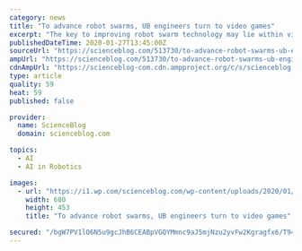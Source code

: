 ```yaml
---
category: news
title: "To advance robot swarms, UB engineers turn to video games"
excerpt: "The key to improving robot swarm technology may lie within video games. That’s according to a research team from UB’s Artificial Intelligence Institute, which received a $316,000 federal grant to study the decisions people make — as well as biometric information such as their brain waves and eye movements — while gaming. Researchers ..."
publishedDateTime: 2020-01-27T13:45:00Z
sourceUrl: "https://scienceblog.com/513730/to-advance-robot-swarms-ub-engineers-turn-to-video-games/"
ampUrl: "https://scienceblog.com/513730/to-advance-robot-swarms-ub-engineers-turn-to-video-games/amp/"
cdnAmpUrl: "https://scienceblog-com.cdn.ampproject.org/c/s/scienceblog.com/513730/to-advance-robot-swarms-ub-engineers-turn-to-video-games/amp/"
type: article
quality: 59
heat: 59
published: false

provider:
  name: ScienceBlog
  domain: scienceblog.com

topics:
  - AI
  - AI in Robotics

images:
  - url: "https://i1.wp.com/scienceblog.com/wp-content/uploads/2020/01/To-advance-robot-swarms-UB-engineers-turn-to-video-games.jpg?fit=680%2C453&ssl=1"
    width: 680
    height: 453
    title: "To advance robot swarms, UB engineers turn to video games"

secured: "/bgW7PV1lO6N5u9gcJhB6CEABpVGQYMmnc9aJ5mjNzu2yvFw2Kgragfx6/T94z7P22nR/zqLeYR3/DDDTLVzuhEKvE7gJI3SVZD4J5gsRoi6VbKSYAvfIVrMM7djbPaV7Ul5tcE8dBUec85ZAhllPaJrJ0Zt8UHU1RxamAh6riJ34js9hij3Tm4D8cvuRIOqYCiHPPMgwcjd7BN3fz32RRvN4YGC8KSyeIkGbzkaxMZMlOY7DOJxKlM44liD2+bnLO6/yU8aYJK+WAkU7n2z24sCksVC3iaE0WWFAXkPREa0pS+3rGEgEitBl7pFdZOMDWgSPQFhTNKzGrYlPjuXUC8DLgl7jQhwr7o8CLPgPMOJo26HXZ5z5oCmAO630UXGzIIIpl4FXMG2imYNHPjmn/etEpJk2fxbBozxh62WGtEh8PYGqxSHu6sfZrTqN7BYF7b8xGasnQoTQE0ac9El2GmA7EDh2QAjqookUFeQRzk=;FmiiW8DPv1TBpkoiDHmhAA=="
---
```


